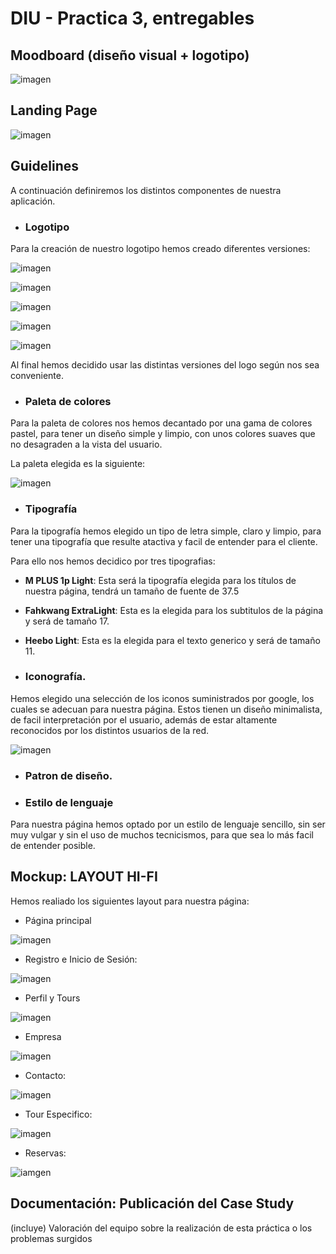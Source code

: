 # DIU - Practica 3, entregables

## Moodboard (diseño visual + logotipo)   
![imagen](./MoodBoard%20P3.jpg)

## Landing Page
![imagen](./Landing_page.jpg)

## Guidelines
A continuación definiremos los distintos componentes de nuestra aplicación.

- ### Logotipo
Para la creación de nuestro logotipo hemos creado diferentes versiones:

![imagen](./logo1.jpg)

![imagen](./logo2.jpg)

![imagen](./logo3.jpg)

![imagen](./logo4.jpg)

![imagen](./logo5.jpg)

Al final hemos decidido usar las distintas versiones del logo según nos sea conveniente.

- ### Paleta de colores
Para la  paleta de colores nos hemos decantado por una gama de colores pastel, para tener un diseño simple y limpio, con unos colores suaves que no desagraden a la vista del usuario.

La paleta elegida es la siguiente:

![imagen](./paleta_colores.png)

- ### Tipografía
Para la tipografía hemos elegido un tipo de letra simple, claro y limpio, para tener una tipografía que resulte atactiva y facil de entender para el cliente.

Para ello nos hemos decidico por tres tipografias:
* **M PLUS 1p Light**: Esta será la tipografía elegida para los títulos de nuestra página, tendrá un tamaño de fuente de 37.5

* **Fahkwang ExtraLight**: Esta es la elegida para los subtitulos de la página y será de tamaño 17.

* **Heebo Light**: Esta es la elegida para el texto generico y será de tamaño 11.

- ### Iconografía.
Hemos elegido una selección de los iconos suministrados por google, los cuales se adecuan para nuestra página. Estos tienen un diseño minimalista, de facil interpretación por el usuario, además de estar altamente reconocidos por los distintos usuarios de la red.

![imagen](./iconos.png)

- ### Patron de diseño.

- ### Estilo de lenguaje
Para nuestra página hemos optado por un estilo de lenguaje sencillo, sin ser muy vulgar y sin el uso de muchos tecnicismos, para que sea lo más facil de entender posible.

## Mockup: LAYOUT HI-FI
Hemos realiado los siguientes layout para nuestra página:

- Página principal

![imagen](./Homepage.JPG)

- Registro e Inicio de Sesión:

![imagen](./Inicio-Registro.JPG)

- Perfil y Tours

![imagen](./Perfil-Tours.JPG)

- Empresa

![imagen](./Empresa.JPG)

- Contacto:

![imagen](./Contacto.JPG)

- Tour Especifico:

![imagen](./TourEspecifico.JPG)

- Reservas:

![iamgen](./Reservas.JPG)

## Documentación: Publicación del Case Study


(incluye) Valoración del equipo sobre la realización de esta práctica o los problemas surgidos
 
